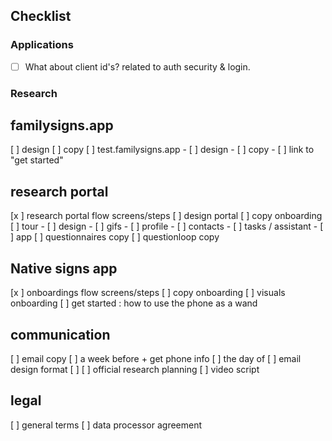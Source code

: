 ## Checklist

### Applications
- [ ] What about client id's? related to auth security & login.

### Research

## familysigns.app
[ ] design
[ ] copy
[ ] test.familysigns.app
	- [ ] design
	- [ ] copy
	- [ ] link to "get started"
	
## research portal
[x ] research portal flow screens/steps
[ ] design portal
[ ] copy onboarding
[ ] tour
	- [ ] design
	- [ ] gifs
		- [ ] profile
		- [ ] contacts
		- [ ] tasks / assistant
		- [ ] app
[ ] questionnaires copy
[ ] questionloop copy

## Native signs app
[x ] onboardings flow screens/steps
[ ] copy onboarding
[ ] visuals onboarding
	[ ] get started : how to use the phone as a wand

## communication
[ ] email copy
	[ ] a week before + get phone info
	[ ] the day of
[ ] email design format
[ ] 
[ ] official research planning
[ ] video script

## legal
[ ] general terms
[ ] data processor agreement
